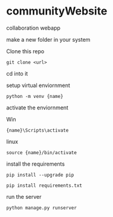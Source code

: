 # communityWebsite
collaboration webapp

make a new folder in your system 

Clone this repo 

    git clone <url>
  
cd into it

setup virtual enviornment 

    python -m venv {name}
  
activate the enviornment 
                
Win
   
    {name}\Scripts\activate

linux
    
    source {name}/bin/activate
  
install the requirements 

    pip install --upgrade pip

    pip install requirements.txt
 
run the server 
    
    python manage.py runserver
